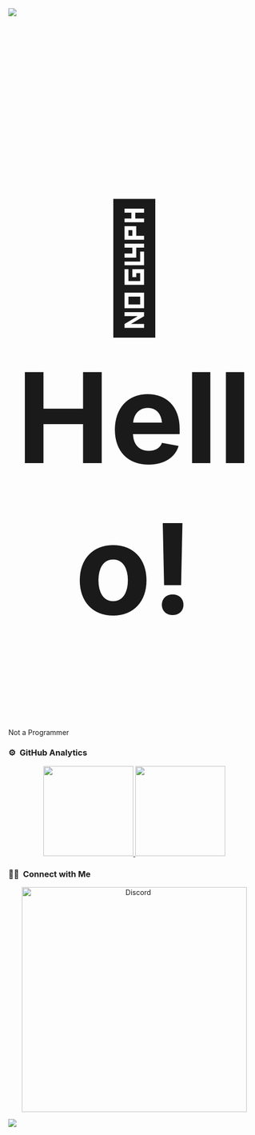 <!--![header](https://capsule-render.vercel.app/api?type=waving&color=570681&height=220&section=header&text=Failzuma%20イルハム&fontSize=60&animation=fadeIn&fontAlignY=38&desc=%20Software%20and%20Web%20Developer&descAlignY=51&descAlign=62) -->
<img src="https://user-images.githubusercontent.com/73097560/115834477-dbab4500-a447-11eb-908a-139a6edaec5c.gif">
<h1 align="center" style="font-size:250px">👋 Hello!</h1>
<p align="left">Not a Programmer</p>

### ⚙️ &nbsp;GitHub Analytics

<p align="center" class="d-flex justify-content-center align-items-center">
  <a href="https://github.com/shyirou">
  <img height="180em" src="https://github-readme-stats-eight-theta.vercel.app/api?username=shyirou&show_icons=true&theme=omni&include_all_commits=true&count_private=true"/>
  <img height="180em" src="https://github-readme-stats-eight-theta.vercel.app/api/top-langs/?username=shyirou&layout=compact&langs_count=8&theme=omni"/>
  </a>
</p>


### 🤝🏻 &nbsp;Connect with Me
<p align="center">
<!---<a href="https://steamcommunity.com/id/Failzuma/">
<img alt="Steam" src="https://img.shields.io/badge/-Failzuma-4E94EC?style=flat&logo=Steam&logoColor=0a0b24"/></a> -->
<p align="center">
    <a href="https://discord.com/users/566507480788631552"><img src="https://lanyard.cnrad.dev/api/566507480788631552?borderRadius=20px&bg=00000000" alt="Discord" width="450"/></a>
</p>
<img src="https://user-images.githubusercontent.com/73097560/115834477-dbab4500-a447-11eb-908a-139a6edaec5c.gif">
